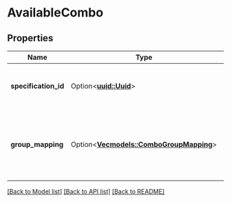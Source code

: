 # AvailableCombo

## Properties

Name | Type | Description | Notes
------------ | ------------- | ------------- | -------------
**specification_id** | Option<[**uuid::Uuid**](uuid::Uuid.md)> | Id of combo specification, describing combo content. | [optional]
**group_mapping** | Option<[**Vec<models::ComboGroupMapping>**](ComboGroupMapping.md)> | Groups contained in combo. If null - there is no suitable product in order yet for that group. | [optional]

[[Back to Model list]](../README.md#documentation-for-models) [[Back to API list]](../README.md#documentation-for-api-endpoints) [[Back to README]](../README.md)


